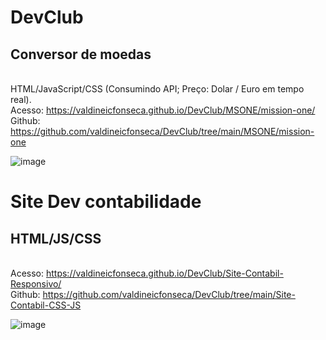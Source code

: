 # DevClub

## Conversor de moedas
<br> HTML/JavaScript/CSS (Consumindo API; Preço: Dolar / Euro em tempo real).
<br>Acesso: https://valdineicfonseca.github.io/DevClub/MSONE/mission-one/
<br>Github: https://github.com/valdineicfonseca/DevClub/tree/main/MSONE/mission-one

![image](https://user-images.githubusercontent.com/20301001/151188326-af56c656-56f4-48c9-8000-25dfcacaad39.png)

# Site Dev contabilidade
## HTML/JS/CSS
<br>Acesso: https://valdineicfonseca.github.io/DevClub/Site-Contabil-Responsivo/
<br>Github: https://github.com/valdineicfonseca/DevClub/tree/main/Site-Contabil-CSS-JS

![image](https://user-images.githubusercontent.com/20301001/150573255-2db4f6e4-8875-4034-be5d-2aa75922afa8.png)
